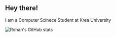 ## Hey there!

I am a Computer Scinece Student at Krea University

![Rohan's GitHub stats](https://github-readme-stats.vercel.app/api?username=R-0-H-A-N&theme=midnight-purple)
